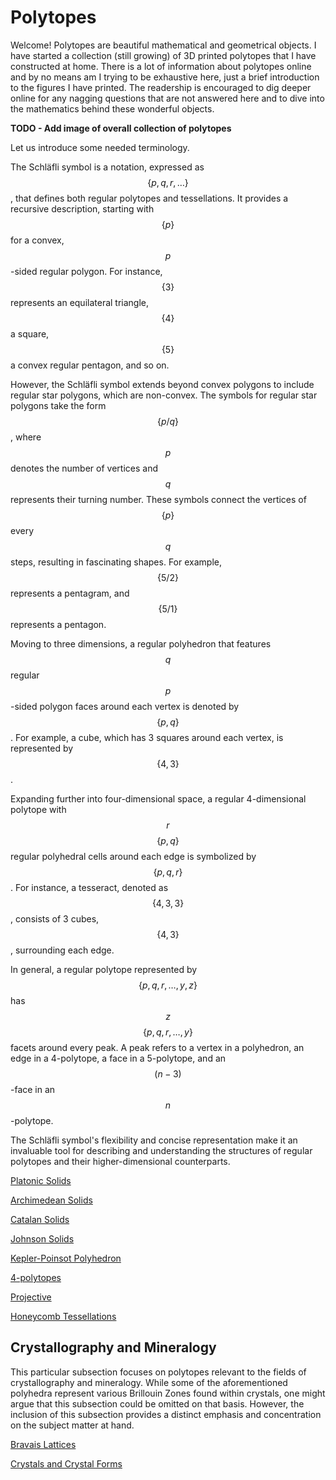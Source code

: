 # Polytopes

Welcome!  Polytopes are beautiful mathematical and geometrical objects.  I have started a collection (still growing) of 3D printed polytopes that I have constructed at home.  There is a lot of information about polytopes online and by no means am I trying to be exhaustive here, just a brief introduction to the figures I have printed.  The readership is encouraged to dig deeper online for any nagging questions that are not answered here and to dive into the mathematics behind these wonderful objects.

**TODO - Add image of overall collection of polytopes**

Let us introduce some needed terminology.

The Schläfli symbol is a notation, expressed as $$\{p, q, r,\dots\}$$, that defines both regular polytopes and tessellations. It provides a recursive description, starting with $$\{p\}$$ for a convex, $$p$$-sided regular polygon. For instance, $$\{3\}$$ represents an equilateral triangle, $$\{4\}$$ a square, $$\{5\}$$ a convex regular pentagon, and so on.

However, the Schläfli symbol extends beyond convex polygons to include regular star polygons, which are non-convex. The symbols for regular star polygons take the form $$\{p/q\}$$, where $$p$$ denotes the number of vertices and $$q$$ represents their turning number. These symbols connect the vertices of $$\{p\}$$ every $$q$$ steps, resulting in fascinating shapes. For example, $$\{5/2\}$$ represents a pentagram, and $$\{5/1\}$$ represents a pentagon.

Moving to three dimensions, a regular polyhedron that features $$q$$ regular $$p$$-sided polygon faces around each vertex is denoted by $$\{p, q\}$$. For example, a cube, which has 3 squares around each vertex, is represented by $$\{4, 3\}$$.

Expanding further into four-dimensional space, a regular 4-dimensional polytope with $$r$$ $$\{p, q\}$$ regular polyhedral cells around each edge is symbolized by $$\{p, q, r\}$$. For instance, a tesseract, denoted as $$\{4, 3, 3\}$$, consists of 3 cubes, $$\{4, 3\}$$, surrounding each edge.

In general, a regular polytope represented by $$\{p, q, r,\dots, y, z\}$$ has $$z$$ $$\{p, q, r,\dots, y\}$$ facets around every peak. A peak refers to a vertex in a polyhedron, an edge in a 4-polytope, a face in a 5-polytope, and an $$(n-3)$$-face in an $$n$$-polytope.

The Schläfli symbol's flexibility and concise representation make it an invaluable tool for describing and understanding the structures of regular polytopes and their higher-dimensional counterparts.

[Platonic Solids](https://newell.github.io/projects/polytopes/platonic-solids)

[Archimedean Solids](https://newell.github.io/projects/polytopes/archimedean-solids)

[Catalan Solids](https://newell.github.io/projects/polytopes/catalan-solids)

[Johnson Solids](https://newell.github.io/projects/polytopes/johnson-solids)

[Kepler-Poinsot Polyhedron](https://newell.github.io/projects/polytopes/kepler-poinsot)

[4-polytopes](https://newell.github.io/projects/polytopes/4-polytopes)

[Projective](https://newell.github.io/projects/polytopes/projective)

[Honeycomb Tessellations](https://newell.github.io/projects/polytopes/tessellations)

## Crystallography and Mineralogy

This particular subsection focuses on polytopes relevant to the fields of crystallography and mineralogy. While some of the aforementioned polyhedra represent various Brillouin Zones found within crystals, one might argue that this subsection could be omitted on that basis. However, the inclusion of this subsection provides a distinct emphasis and concentration on the subject matter at hand.

[Bravais Lattices](https://newell.github.io/projects/polytopes/bravais-lattices)

[Crystals and Crystal Forms](https://newell.github.io/projects/polytopes/crystal-forms)

